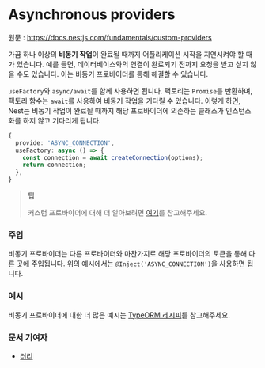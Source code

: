 # Asynchronous providers

원문 : https://docs.nestjs.com/fundamentals/custom-providers

가끔 하나 이상의 **비동기 작업**이 완료될 때까지 어플리케이션 시작을 지연시켜야 할 때가 있습니다. 예를 들면, 데이터베이스와의 연결이 완료되기 전까지 요청을 받고 싶지 않을 수도 있습니다. 이는 비동기 프로바이더를 통해 해결할 수 있습니다.

`useFactory`와 `async/await`를 함께 사용하면 됩니다. 팩토리는 `Promise`를 반환하며, 팩토리 함수는 `await`를 사용하여 비동기 작업을 기다릴 수 있습니다. 이렇게 하면, Nest는 비동기 작업이 완료될 때까지 해당 프로바이더에 의존하는 클래스가 인스턴스화를 하지 않고 기다리게 됩니다.

```typescript
{
  provide: 'ASYNC_CONNECTION',
  useFactory: async () => {
    const connection = await createConnection(options);
    return connection;
  },
}
```

> **팁**
> 
> 커스텀 프로바이더에 대해 더 알아보려면 [여기](https://docs.nestjs.com/fundamentals/custom-providers)를 참고해주세요.

### 주입

비동기 프로바이더는 다른 프로바이더와 마찬가지로 해당 프로바이더의 토큰을 통해 다른 곳에 주입됩니다. 위의 예시에서는 `@Inject('ASYNC_CONNECTION')`을 사용하면 됩니다.

### 예시

비동기 프로바이더에 대한 더 많은 예시는 [TypeORM 레시피](https://docs.nestjs.com/recipes/sql-typeorm)를 참고해주세요.

### 문서 기여자

- [러리](https://github.com/Coalery)
